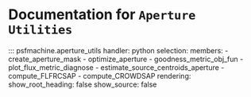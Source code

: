 # Documentation for `Aperture Utilities`

::: psfmachine.aperture_utils
    handler: python
    selection:
      members:
        - create_aperture_mask
        - optimize_aperture
        - goodness_metric_obj_fun
        - plot_flux_metric_diagnose
        - estimate_source_centroids_aperture
        - compute_FLFRCSAP
        - compute_CROWDSAP
    rendering:
      show_root_heading: false
      show_source: false
